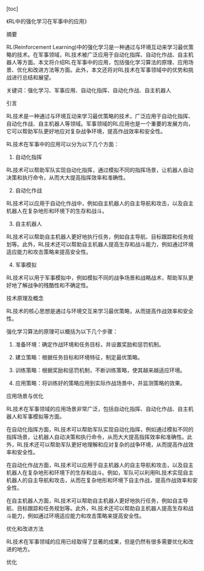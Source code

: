 
[toc]                    
                
                
《RL中的强化学习在军事中的应用》

摘要

RL(Reinforcement Learning)中的强化学习是一种通过与环境互动来学习最优策略的技术。在军事领域，RL技术被广泛应用于自动化指挥、自动化作战、自主机器人等方面。本文将介绍RL在军事中的应用，包括强化学习算法的原理、应用场景、优化和改进方法等方面。此外，本文还将对RL技术在军事领域中的优势和挑战进行总结和展望。

关键词：强化学习、军事应用、自动化指挥、自动化作战、自主机器人

引言

RL技术是一种通过与环境互动来学习最优策略的技术，广泛应用于自动化指挥、自动化作战、自主机器人等领域。军事领域的RL应用也是一个重要的发展方向，它可以帮助军队更好地应对复杂战争环境，提高作战效率和安全性。

RL技术在军事中的应用可以分为以下几个方面：

1. 自动化指挥

RL技术可以帮助军队实现自动化指挥，通过模拟不同的指挥场景，让机器人自动决策和执行命令，从而大大提高指挥效率和准确性。

2. 自动化作战

RL技术可以应用于自动化作战中，例如自主机器人的自主导航和攻击，以及自主机器人在复杂地形和环境下的生存和战斗。

3. 自主机器人

RL技术可以帮助自主机器人更好地执行任务，例如自主导航、目标跟踪和任务规划等。此外，RL技术还可以帮助自主机器人提高生存和战斗能力，例如通过环境适应能力和攻击策略来提高安全性。

4. 军事模拟

RL技术可以用于军事模拟中，例如模拟不同的战争场景和战略战术，帮助军队更好地了解战争的残酷性和不确定性。

技术原理及概念

RL技术的核心思想是通过与环境交互来学习最优策略，从而提高作战效率和安全性。

强化学习算法的原理可以概括为以下几个步骤：

1. 准备环境：确定作战环境和任务目标，并设置奖励和惩罚机制。

2. 建立策略：根据任务目标和环境特征，制定最优策略。

3. 训练策略：根据奖励和惩罚机制，不断训练策略，使其越来越适应环境。

4. 应用策略：将训练好的策略应用到实际作战场景中，并监测策略的效果。

应用场景与优化

RL技术在军事领域的应用场景非常广泛，包括自动化指挥、自动化作战、自主机器人和军事模拟等方面。

在自动化指挥方面，RL技术可以帮助军队实现自动化指挥，例如通过模拟不同的指挥场景，让机器人自动决策和执行命令，从而大大提高指挥效率和准确性。此外，RL技术还可以帮助军队更好地理解和应对复杂的战争环境，从而提高作战效率和安全性。

在自动化作战方面，RL技术可以应用于自主机器人的自主导航和攻击，以及自主机器人在复杂地形和环境下的生存和战斗。例如，军队可以利用RL技术实现自主机器人的自主导航和攻击，从而在复杂地形和环境下自主作战，提高作战效率和安全性。

在自主机器人方面，RL技术可以帮助自主机器人更好地执行任务，例如自主导航、目标跟踪和任务规划等。此外，RL技术还可以帮助自主机器人提高生存和战斗能力，例如通过环境适应能力和攻击策略来提高安全性。

优化和改进方法

RL技术在军事领域的应用已经取得了显著的成果，但是仍然有很多需要优化和改进的地方。

优化

